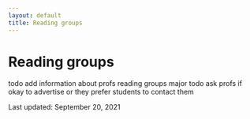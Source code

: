 ```yaml
---
layout: default
title: Reading groups
---
```


# Reading groups

todo add information about profs reading groups
major todo ask profs if okay to advertise or they prefer students to contact them

Last updated: September 20, 2021